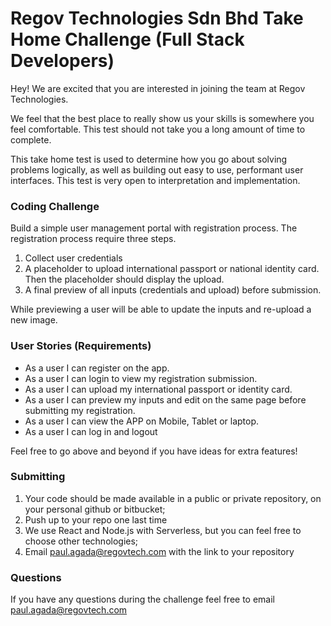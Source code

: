 # Regov Technologies Sdn Bhd Take Home Challenge (Full Stack Developers)

Hey! We are excited that you are interested in joining the team at Regov Technologies.

We feel that the best place to really show us your skills is somewhere you feel comfortable. This test should not take you a long amount of time to complete.

This take home test is used to determine how you go about solving problems logically, as well as building out easy to use, performant user interfaces. This test is very open to interpretation and implementation.

### Coding Challenge

Build a simple user management portal with registration process. The registration process require three steps.

1. Collect user credentials
2. A placeholder to upload international passport or national identity card. Then the placeholder should display the upload.
3. A final preview of all inputs (credentials and upload) before submission.

While previewing a user will be able to update the inputs and re-upload a new image.

### User Stories (Requirements)

- As a user I can register on the app.
- As a user I can login to view my registration submission.
- As a user I can upload my international passport or identity card.
- As a user I can preview my inputs and edit on the same page before submitting my registration.
- As a user I can view the APP on Mobile, Tablet or laptop.
- As a user I can log in and logout

Feel free to go above and beyond if you have ideas for extra features!

### Submitting

1. Your code should be made available in a public or private repository, on your personal github or bitbucket;
2. Push up to your repo one last time
3. We use React and Node.js with Serverless, but you can feel free to choose other technologies;
4. Email paul.agada@regovtech.com with the link to your repository

### Questions

If you have any questions during the challenge feel free to email paul.agada@regovtech.com
